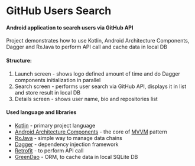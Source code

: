 # GitHub Users Search

#### Android application to search users via GitHub API

Project demonstrates how to use Kotlin, Android Architecture Components, Dagger and RxJava to perform API call and cache data in local DB

#### Structure:

1. Launch screen - shows logo defined amount of time and do Dagger components initialization in parallel
2. Search screen - performs user search via GitHub API, displays it in list and store result in local DB
3. Details screen - shows user name, bio and repositories list

#### Used language and libraries
 * [Kotlin](https://kotlinlang.org/docs/tutorials/kotlin-android.html) - primary project language
 * [Android Architecture Components](https://developer.android.com/topic/libraries/architecture/index.html) - the core of [MVVM](https://en.wikipedia.org/wiki/Model%E2%80%93view%E2%80%93viewmodel) pattern
 * [RxJava](https://github.com/ReactiveX/RxJava) - simple way to manage data chains
 * [Dagger](https://google.github.io/dagger/) - dependency injection framework
 * [Retrofit](http://square.github.io/retrofit/) - to perform API call
 * [GreenDao](http://greenrobot.org/greendao/) - ORM, to cache data in local SQLite DB